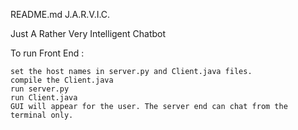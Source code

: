 
README.md
J.A.R.V.I.C.

Just A Rather Very Intelligent Chatbot

To run Front End :

    set the host names in server.py and Client.java files.
    compile the Client.java
    run server.py
    run Client.java
    GUI will appear for the user. The server end can chat from the terminal only.
